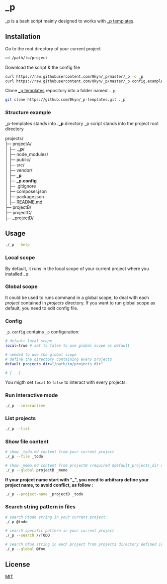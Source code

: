 # _p

_p is a bash script mainly designed to works with [_p templates](https://github.com/0kyn/_p-templates).


## Installation

Go to the root directory of your current project
```bash 
cd /path/to/project
```

Download the script & the config file
```bash
curl https://raw.githubusercontent.com/0kyn/_p/master/_p -o _p
curl https://raw.githubusercontent.com/0kyn/_p/master/_p.config.example -o _p.config
```

Clone [_p templates](https://github.com/0kyn/_p-templates) repository into a folder named `._p`
```bash
git clone https://github.com/0kyn/_p-templates.git ._p
```

### Structure example
_p-templates stands into **._p** directory
_p script stands into the project root directory

projects/  
├─ projectA/  
│  ├─ **._p**/  
│  ├─ node_modules/  
│  ├─ public/  
│  ├─ src/  
│  ├─ vendor/  
│  ├─ **_p**  
│  ├─ **_p.config**  
│  ├─ .gitignore  
│  ├─ composer.json  
│  ├─ package.json  
│  ├─ README.md  
├─ projectB/  
├─ projectC/  
├─ _projectD/  


## Usage

```bash
./_p --help
```

### Local scope

By default, it runs in the local scope of your current project where you installed _p.

### Global scope

It could be used to runs command in a global scope, to deal with each *project* contained in *projects* directory.
If you want to run global scope as default, you need to edit config file.

### Config

`_p.config` contains `_p` configuration:

``` bash
# default local scope
local=true # set to false to use global scope as default

# needed to use the global scope
# define the directory containing every projects
default_projects_dir="/path/to/projects_dir"

# [...]
```

You migth set `local` to `false` to interact with every projects.

### Run interactive mode

```bash
./_p --interactive
```

### List projects

```bash
./_p --list
```

### Show file content

```bash
# show _todo.md content from your current project
./_p --file _todo

# show _memo.md content from projectB (required $default_projects_dir defined in _p.config)
./_p --global projectB _memo
```

**If your project name start with "_", you need to arbitrary define your project name, to avoid conflict, as follow :**
```bash
./_p --project-name _projectD _todo
```

### Search string pattern in files

```bash
# search @todo string in your current project
./_p @todo

# search specific pattern in your current project
./_p --search //TODO

# search @foo string in each project from projects directory defined in $default_projects_dir
./_p --global @foo
```

## License

[MIT](https://choosealicense.com/licenses/mit/)